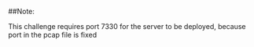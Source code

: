 ##Note:

This challenge requires port 7330 for the server to be deployed, because port in the pcap file is fixed
